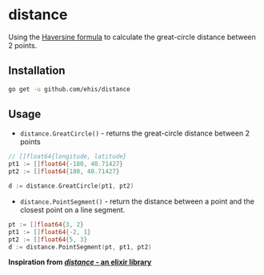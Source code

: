 # distance

Using the [Haversine formula](https://en.wikipedia.org/wiki/Haversine_formula) to calculate the
great-circle distance between 2 points.

## Installation

```sh
go get -u github.com/ehis/distance
```

## Usage

 - `distance.GreatCircle()` - returns the great-circle distance between 2 points

 ```go
// []float64{longitude, latitude}
pt1 := []float64{-180, 40.71427}
pt2 := []float64{180, 40.71427}

d := distance.GreatCircle(pt1, pt2) 

 ```

 - `distance.PointSegment()` - return the distance between a point and the closest point on a line segment.


 ```go
pt := []float64{3, 2}
pt1 := []float64{-2, 1}
pt2 := []float64{5, 3}
d := distance.PointSegment(pt, pt1, pt2)

 ```

**Inspiration from [_distance_ - an elixir library](https://github.com/pkinney/distance)**
